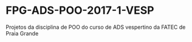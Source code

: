 # FPG-ADS-POO-2017-1-VESP
Projetos da disciplina de POO do curso de ADS vespertino da FATEC de Praia Grande
